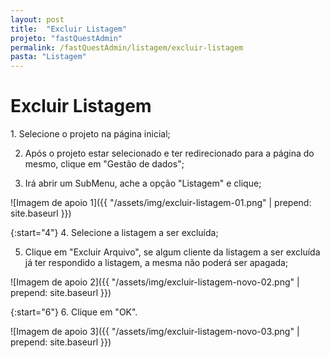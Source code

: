 ```yaml
---
layout: post
title:  "Excluir Listagem"
projeto: "fastQuestAdmin"
permalink: /fastQuestAdmin/listagem/excluir-listagem
pasta: "Listagem"
---
```

# Excluir Listagem

<div class="row" markdown="1">
<div class="6u 12u$(small)" markdown="1">
1. Selecione o projeto na página inicial;

2. Após o projeto estar selecionado e ter redirecionado para a página do mesmo, clique em "Gestão de dados";

3. Irá abrir um SubMenu, ache a opção "Listagem" e clique;
</div>
<div class="6u 12u$(small)" markdown="1">
![Imagem de apoio 1]({{ "/assets/img/excluir-listagem-01.png" | prepend: site.baseurl }})
</div>                               
</div>

{:start="4"}
4. Selecione a listagem a ser excluída;

5. Clique em "Excluir Arquivo", se algum cliente da listagem a ser excluída já ter respondido a listagem, a mesma não poderá ser apagada;

![Imagem de apoio 2]({{ "/assets/img/excluir-listagem-novo-02.png" | prepend: site.baseurl }})

<div class="row" markdown="1">
<div class="6u 12u$(small)" markdown="1">

{:start="6"}
6. Clique em "OK".
</div>
<div class="6u 12u$(small)" markdown="1">
![Imagem de apoio 3]({{ "/assets/img/excluir-listagem-novo-03.png" | prepend: site.baseurl }})
</div>                               
</div>
